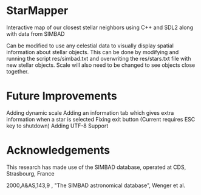 # StarMapper

Interactive map of our closest stellar neighbors using C++ and SDL2 along with data from SIMBAD

Can be modified to use any celestial data to visually display spatial information about stellar objects. This can be done by modifying and running the script res/simbad.txt and overwriting the res/stars.txt file with new stellar objects. Scale will also need to be changed to see objects close together.

# Future Improvements

Adding dynamic scale
Adding an information tab which gives extra information when a star is selected
Fixing exit button (Current requires ESC key to shutdown)
Adding UTF-8 Support

# Acknowledgements

This research has made use of the SIMBAD database,
operated at CDS, Strasbourg, France

2000,A&AS,143,9 , "The SIMBAD astronomical database", Wenger et al.
